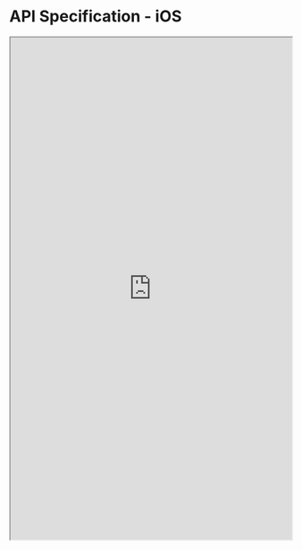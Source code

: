 # API Specification - iOS

<iframe src="https://8x8.github.io/voice-sdk-releases-ios/docs/0.3.1" title="Voice SDK - iOS Class" width="100%" height="900"></iframe>
